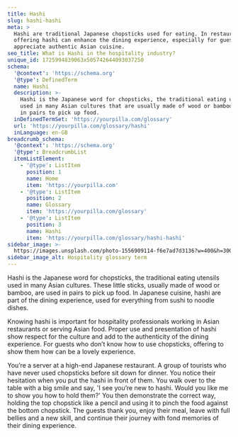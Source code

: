 ```yaml
---
title: Hashi
slug: hashi-hashi
meta: >
  Hashi are traditional Japanese chopsticks used for eating. In restaurants,
  offering hashi can enhance the dining experience, especially for guests who
  appreciate authentic Asian cuisine.
seo_title: What is Hashi in the hospitality industry?
unique_id: 1725994839063x505742644093037250
schema:
  '@context': 'https://schema.org'
  '@type': DefinedTerm
  name: Hashi
  description: >-
    Hashi is the Japanese word for chopsticks, the traditional eating utensils
    used in many Asian cultures that are usually made of wood or bamboo and used
    in pairs to pick up food.
  inDefinedTermSet: 'https://yourpilla.com/glossary'
  url: 'https://yourpilla.com/glossary/hashi'
  inLanguage: en-GB
breadcrumb_schema:
  '@context': 'https://schema.org'
  '@type': BreadcrumbList
  itemListElement:
    - '@type': ListItem
      position: 1
      name: Home
      item: 'https://yourpilla.com'
    - '@type': ListItem
      position: 2
      name: Glossary
      item: 'https://yourpilla.com/glossary'
    - '@type': ListItem
      position: 3
      name: Hashi
      item: 'https://yourpilla.com/glossary/hashi-hashi'
sidebar_image: >-
  https://images.unsplash.com/photo-1556909114-f6e7ad7d3136?w=400&h=300&fit=crop&auto=format
sidebar_image_alt: Hospitality glossary term
---
```

Hashi is the Japanese word for chopsticks, the traditional eating utensils used in many Asian cultures. These little sticks, usually made of wood or bamboo, are used in pairs to pick up food. In Japanese cuisine, hashi are part of the dining experience, used for everything from sushi to noodle dishes.

Knowing hashi is important for hospitality professionals working in Asian restaurants or serving Asian food. Proper use and presentation of hashi show respect for the culture and add to the authenticity of the dining experience. For guests who don’t know how to use chopsticks, offering to show them how can be a lovely experience.

You’re a server at a high-end Japanese restaurant. A group of tourists who have never used chopsticks before sit down for dinner. You notice their hesitation when you put the hashi in front of them. You walk over to the table with a big smile and say, 'I see you’re new to hashi. Would you like me to show you how to hold them?' You then demonstrate the correct way, holding the top chopstick like a pencil and using it to pinch the food against the bottom chopstick. The guests thank you, enjoy their meal, leave with full bellies and a new skill, and continue their journey with fond memories of their dining experience.

